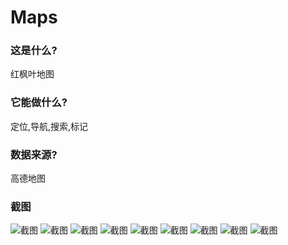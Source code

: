 # Maps

### 这是什么?
红枫叶地图

### 它能做什么?
定位,导航,搜索,标记

### 数据来源?
高德地图

### 截图
![截图](https://github.com/TheRedMapleLeaf/KaiYangGaoDeMap/raw/master/screenshot/0.png)
![截图](https://github.com/TheRedMapleLeaf/KaiYangGaoDeMap/raw/master/screenshot/1.png)
![截图](https://github.com/TheRedMapleLeaf/KaiYangGaoDeMap/raw/master/screenshot/2.png)
![截图](https://github.com/TheRedMapleLeaf/KaiYangGaoDeMap/raw/master/screenshot/3.png)
![截图](https://github.com/TheRedMapleLeaf/KaiYangGaoDeMap/raw/master/screenshot/4.png)
![截图](https://github.com/TheRedMapleLeaf/KaiYangGaoDeMap/raw/master/screenshot/5.png)
![截图](https://github.com/TheRedMapleLeaf/KaiYangGaoDeMap/raw/master/screenshot/6.png)
![截图](https://github.com/TheRedMapleLeaf/KaiYangGaoDeMap/raw/master/screenshot/7.png)
![截图](https://github.com/TheRedMapleLeaf/KaiYangGaoDeMap/raw/master/screenshot/8.png)

